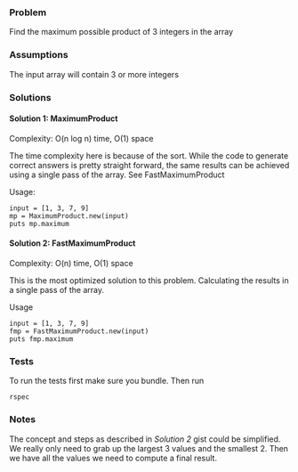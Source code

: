 ### Problem ###
Find the maximum possible product of 3 integers in the array

### Assumptions ###
The input array will contain 3 or more integers

### Solutions ###

#### Solution 1: MaximumProduct ####

Complexity: O(n log n) time, O(1) space

The time complexity here is because of the sort.
While the code to generate correct answers is pretty straight
forward, the same results can be achieved using a single pass
of the array. See FastMaximumProduct

Usage:
```
input = [1, 3, 7, 9]
mp = MaximumProduct.new(input)
puts mp.maximum
```

#### Solution 2: FastMaximumProduct ####

Complexity: O(n) time, O(1) space

This is the most optimized solution to this problem. Calculating
the results in a single pass of the array.

Usage
```
input = [1, 3, 7, 9]
fmp = FastMaximumProduct.new(input)
puts fmp.maximum
```

### Tests ###
To run the tests first make sure you bundle. Then run
```
rspec
```

### Notes ###
The concept and steps as described in *Solution 2* gist could be simplified. We really only need to grab up the largest 3 values and the smallest 2.
Then we have all the values we need to compute a final result.





